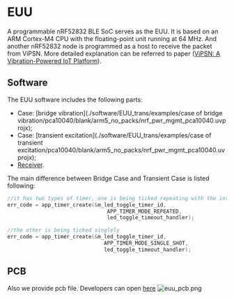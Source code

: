 # EUU

A programmable nRF52832 BLE SoC serves as the EUU. 
It is based on an ARM Cortex-M4 CPU with the floating-point unit running at 64 MHz.
And another nRF52832 node is programmed as a host to receive the packet from ViPSN. 
More detailed explanation can be referred to paper ([ViPSN: A Vibration-Powered IoT Platform](../README.md/#divtop)).

## Software

The EUU software includes the following parts:

- Case: [bridge vibration](./software/EUU_trans/examples/case of bridge vibration/pca10040/blank/arm5_no_packs/nrf_pwr_mgmt_pca10040.uvprojx);
- Case: [transient excitation](./software/EUU_trans/examples/case of transient excitation/pca10040/blank/arm5_no_packs/nrf_pwr_mgmt_pca10040.uvprojx);
- [Receiver](./software/Receiver/mdk5/esb_rx.uvprojx).



The main difference between Bridge Case and Transient Case is listed following:


```c
//it has two types of timer, one is being ticked repeating with the interval set before     
err_code = app_timer_create(&m_led_toggle_timer_id,
                                APP_TIMER_MODE_REPEATED,
                                led_toggle_timeout_handler);
```

```c
//the other is being ticked singlely	
err_code = app_timer_create(&m_led_toggle_timer_id,
                               APP_TIMER_MODE_SINGLE_SHOT,
                               led_toggle_timeout_handler);
```

## PCB

Also we provide pcb file. Developers can open [here](./pcb/euu.PcbDoc) 
<img src="https://i.loli.net/2020/07/30/ZUkPE4gstoIHeVX.png" alt="euu_pcb.png"  />